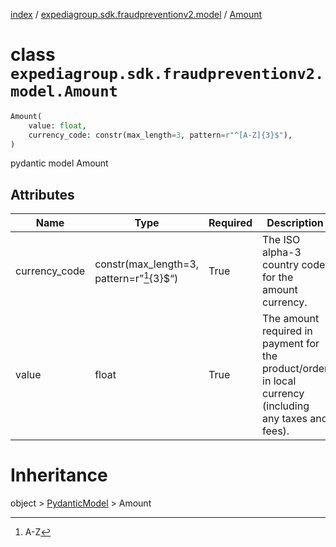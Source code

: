 [index](index.md) /
[expediagroup.sdk.fraudpreventionv2.model](expediagroup.sdk.fraudpreventionv2.model.md)
/ [Amount](Amount.md)

# class `expediagroup.sdk.fraudpreventionv2.model.Amount`

```python
Amount(
    value: float,
    currency_code: constr(max_length=3, pattern=r"^[A-Z]{3}$"),
)
```

pydantic model Amount

## Attributes

| Name          | Type                                      | Required | Description                                                                                            |
| ------------- | ----------------------------------------- | -------- | ------------------------------------------------------------------------------------------------------ |
| currency_code | constr(max_length=3, pattern=r”[^1]{3}$“) | True     | The ISO alpha-3 country code for the amount currency.                                                  |
| value         | float                                     | True     | The amount required in payment for the product/order in local currency (including any taxes and fees). |

# Inheritance

object > [PydanticModel](PydanticModel.md) > Amount

[^1]: A-Z
